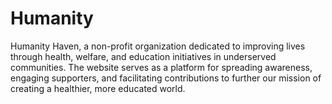 # Humanity
Humanity Haven, a non-profit organization dedicated to improving lives through health, welfare, and education initiatives in underserved communities. The website serves as a platform for spreading awareness, engaging supporters, and facilitating contributions to further our mission of creating a healthier, more educated world.
